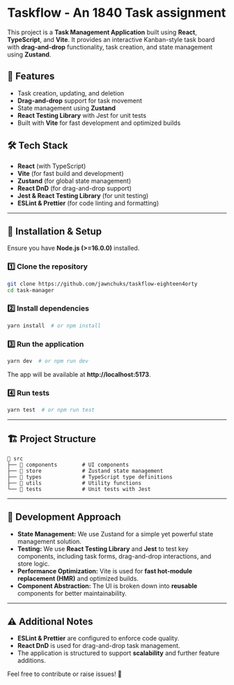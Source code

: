 # Taskflow - An 1840 Task assignment

This project is a **Task Management Application** built using **React**, **TypeScript**, and **Vite**. It provides an interactive Kanban-style task board with **drag-and-drop** functionality, task creation, and state management using **Zustand**.

## 🚀 Features

- Task creation, updating, and deletion
- **Drag-and-drop** support for task movement
- State management using **Zustand**
- **React Testing Library** with Jest for unit tests
- Built with **Vite** for fast development and optimized builds

## 🛠️ Tech Stack

- **React** (with TypeScript)
- **Vite** (for fast build and development)
- **Zustand** (for global state management)
- **React DnD** (for drag-and-drop support)
- **Jest & React Testing Library** (for unit testing)
- **ESLint & Prettier** (for code linting and formatting)

---

## 📖 Installation & Setup

Ensure you have **Node.js (>=16.0.0)** installed.

### 1️⃣ Clone the repository
```sh
git clone https://github.com/jawnchuks/taskflow-eighteen4orty
cd task-manager
```

### 2️⃣ Install dependencies
```sh
yarn install  # or npm install
```

### 3️⃣ Run the application
```sh
yarn dev  # or npm run dev
```
The app will be available at **http://localhost:5173**.

### 4️⃣ Run tests
```sh
yarn test  # or npm run test
```

---

## 🏗️ Project Structure
```
📂 src
├── 📂 components        # UI components
├── 📂 store             # Zustand state management
├── 📂 types             # TypeScript type definitions
├── 📂 utils             # Utility functions
└── 📂 tests             # Unit tests with Jest
```

---

## 📝 Development Approach

- **State Management:** We use Zustand for a simple yet powerful state management solution.
- **Testing:** We use **React Testing Library** and **Jest** to test key components, including task forms, drag-and-drop interactions, and store logic.
- **Performance Optimization:** Vite is used for **fast hot-module replacement (HMR)** and optimized builds.
- **Component Abstraction:** The UI is broken down into **reusable** components for better maintainability.

---

## ⚠️ Additional Notes

- **ESLint & Prettier** are configured to enforce code quality.
- **React DnD** is used for drag-and-drop task management.
- The application is structured to support **scalability** and further feature additions.

Feel free to contribute or raise issues! 🚀

